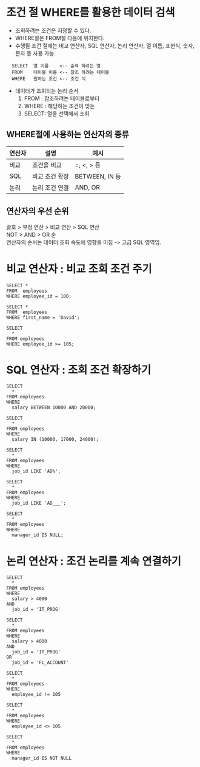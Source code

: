 # 조건 절 WHERE를 활용한 데이터 검색
- 조회하려는 조건은 지정할 수 있다.  
- WHERE절은 FROM절 다음에 위치한다.  
- 수행될 조건 절에는 비교 연산자, SQL 연산자, 논리 연산자, 열 이름, 표현식, 숫자, 문자 등 사용 가능.
```
  SELECT  열 이름    <-- 출력 하려는 열
  FROM    테이블 이름 <-- 참조 하려는 테이블
  WHERE   원하는 조건 <-- 조건 식
```
- 데이터가 조회되는 논리 순서
  1. FROM  : 참조하려는 테이블로부터
  2. WHERE : 해당하는 조건이 맞는
  3. SELECT: 열을 선택해서 조회

## WHERE절에 사용하는 연산자의 종류  
  
| 연산자 |     설명     | 예시           |
|------|-------------|---------------|
| 비교  |  조건을  비교  | =, <, > 등     |
| SQL  | 비교 조건 확장 | BETWEEN, IN 등 |
| 논리  | 논리 조건 연결 | AND, OR        |

## 연산자의 우선 순위
괄호 > 부정 연산 > 비교 연산 > SQL 연산  
NOT > AND > OR 순  
연산자의 순서는 데이터 조회 속도에 영향을 미침 -> 고급 SQL 영역임.

# 비교 연산자 : 비교 조회 조건 주기
```
SELECT *
FROM  employees
WHERE employee_id = 100;
```
```
SELECT *
FROM  employees
WHERE first_name = 'David';
```
```
SELECT
  *
FROM employees
WHERE employee_id >= 105;
```

# SQL 연산자 : 조회 조건 확장하기
```
SELECT
  *
FROM employees
WHERE
  salary BETWEEN 10000 AND 20000;
```
```
SELECT
  *
FROM employees
WHERE
  salary IN (10000, 17000, 24000);
```
```
SELECT
  *
FROM employees
WHERE
  job_id LIKE 'AD%';
```
```
SELECT
  *
FROM employees
WHERE
  job_id LIKE 'AD___';
```
```
SELECT
  *
FROM employees
WHERE
  manager_id IS NULL;
```
# 논리 연산자 : 조건 논리를 계속 연결하기
```
SELECT
  *
FROM employees
WHERE
  salary > 4000
AND
  job_id = 'IT_PROG'
```
```
SELECT
  *
FROM employees
WHERE
  salary > 4000
AND
  job_id = 'IT_PROG'
OR
  job_id = 'FL_ACCOUNT'
```
```
SELECT
  *
FROM employees
WHERE
  employee_id != 105
```
```
SELECT
  *
FROM employees
WHERE
  employee_id <> 105
```
```
SELECT
  *
FROM employees
WHERE
  manager_id IS NOT NULL
```
